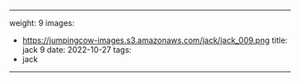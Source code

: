 
---
weight: 9
images:
- https://jumpingcow-images.s3.amazonaws.com/jack/jack_009.png
title: jack 9
date: 2022-10-27
tags:
- jack
---
